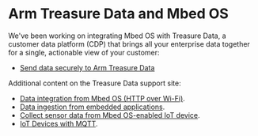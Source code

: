 # Arm Treasure Data and Mbed OS

We've been working on integrating Mbed OS with Treasure Data, a customer data platform (CDP) that brings all your enterprise data together for a single, actionable view of your customer:

- [Send data securely to Arm Treasure Data](../mbed-os-pelion/send-data-securely-to-arm-treasure-data.html)

Additional content on the Treasure Data support site:

- [Data integration from Mbed OS (HTTP over Wi-Fi)](https://support.treasuredata.com/hc/en-us/articles/360012567313).
- [Data ingestion from embedded applications](https://support.treasuredata.com/hc/en-us/articles/360000691168).
- [Collect sensor data from Mbed OS-enabled IoT device](https://boxes.treasuredata.com/hc/en-us/articles/360039636813-Mbed-OS-).
- [IoT Devices with MQTT](https://boxes.treasuredata.com/hc/en-us/articles/360037723914-IoT-Devices-with-MQTT).
